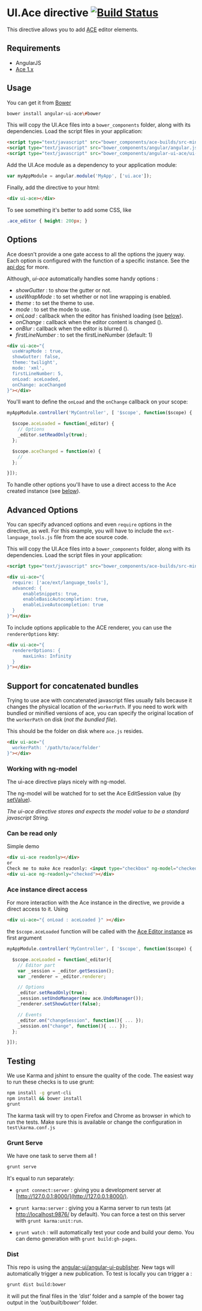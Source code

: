 # UI.Ace directive [![Build Status](https://travis-ci.org/angular-ui/ui-ace.svg)](https://travis-ci.org/angular-ui/ui-ace)

This directive allows you to add [ACE](http://ajaxorg.github.io/ace/) editor elements.

## Requirements

- AngularJS
- [Ace 1.x](https://github.com/ajaxorg/ace-builds/)


## Usage

You can get it from [Bower](http://bower.io/)

```sh
bower install angular-ui-ace\#bower
```

This will copy the UI.Ace files into a `bower_components` folder, along with its dependencies. Load the script files in your application:

```html
<script type="text/javascript" src="bower_components/ace-builds/src-min-noconflict/ace.js"></script>
<script type="text/javascript" src="bower_components/angular/angular.js"></script>
<script type="text/javascript" src="bower_components/angular-ui-ace/ui-ace.js"></script>
```

Add the UI.Ace module as a dependency to your application module:

```javascript
var myAppModule = angular.module('MyApp', ['ui.ace']);
```

Finally, add the directive to your html:

```html
<div ui-ace></div>
```

To see something it's better to add some CSS, like


```css
.ace_editor { height: 200px; }
```

## Options

Ace doesn't provide a one gate access to all the options the jquery way.
Each option is configured with the function of a specific instance.
See the [api doc](http://ajaxorg.github.io/ace/#nav=api) for more.

Although, _ui-ace_ automatically handles some handy options :
 + _showGutter_ : to show the gutter or not.
 + _useWrapMode_ : to set whether or not line wrapping is enabled.
 + _theme_ : to set the theme to use.
 + _mode_ : to set the mode to use.
 + _onLoad_ : callback when the editor has finished loading (see [below](#ace-instance-direct-access)).
 + _onChange_ : callback when the editor content is changed ().
 + _onBlur_ : callback when the editor is blurred ().
 + _firstLineNumber_ : to set the firstLineNumber (default: 1)

```html
<div ui-ace="{
  useWrapMode : true,
  showGutter: false,
  theme:'twilight',
  mode: 'xml',
  firstLineNumber: 5,
  onLoad: aceLoaded,
  onChange: aceChanged
}"></div>
```

You'll want to define the `onLoad` and the `onChange` callback on your scope:

```javascript
myAppModule.controller('MyController', [ '$scope', function($scope) {

  $scope.aceLoaded = function(_editor) {
    // Options
    _editor.setReadOnly(true);
  };

  $scope.aceChanged = function(e) {
    //
  };

}]);
```

To handle other options you'll have to use a direct access to the Ace created instance (see [below](#ace-instance-direct-access)).

## Advanced Options

You can specify advanced options and even `require` options in the directive, as well. For this example, you
will have to include the `ext-language_tools.js` file from the ace source code.

This will copy the UI.Ace files into a `bower_components` folder, along with its dependencies. Load the script files in your application:

```html
<script type="text/javascript" src="bower_components/ace-builds/src-min-noconflict/ext-language_tools.js"></script>
```

```html
<div ui-ace="{
  require: ['ace/ext/language_tools'],
  advanced: {
      enableSnippets: true,
      enableBasicAutocompletion: true,
      enableLiveAutocompletion: true
  }
}"></div>
```

To include options applicable to the ACE renderer, you can use the `rendererOptions` key:

```html
<div ui-ace="{
  rendererOptions: {
      maxLinks: Infinity
  }
}"></div>
```

## Support for concatenated bundles

Trying to use ace with concatenated javascript files usually fails because it changes the physical location of the `workerPath`. If you
need to work with bundled or minified versions of ace, you can specify the original location of the `workerPath` on disk (_not the bundled file_).

This should be the folder on disk where `ace.js` resides.

```html
<div ui-ace="{
  workerPath: '/path/to/ace/folder'
}"></div>
```

### Working with ng-model

The ui-ace directive plays nicely with ng-model.

The ng-model will be watched for to set the Ace EditSession value (by [setValue](http://ajaxorg.github.io/ace/#nav=api&api=edit_session)).

_The ui-ace directive stores and expects the model value to be a standard javascript String._

### Can be read only

Simple demo
```html
<div ui-ace readonly></div>
or
Check me to make Ace readonly: <input type="checkbox" ng-model="checked" ><br/>
<div ui-ace ng-readonly="checked"></div>
```

### Ace instance direct access

For more interaction with the Ace instance in the directive, we provide a direct access to it.
Using

```html
<div ui-ace="{ onLoad : aceLoaded }" ></div>
```

the `$scope.aceLoaded` function will be called with the [Ace Editor instance](http://ajaxorg.github.io/ace/#nav=api&api=editor) as first argument

```javascript
myAppModule.controller('MyController', [ '$scope', function($scope) {

  $scope.aceLoaded = function(_editor){
    // Editor part
    var _session = _editor.getSession();
    var _renderer = _editor.renderer;

    // Options
    _editor.setReadOnly(true);
    _session.setUndoManager(new ace.UndoManager());
    _renderer.setShowGutter(false);

    // Events
    _editor.on("changeSession", function(){ ... });
    _session.on("change", function(){ ... });
  };

}]);
```

## Testing

We use Karma and jshint to ensure the quality of the code.  The easiest way to run these checks is to use grunt:

```sh
npm install -g grunt-cli
npm install && bower install
grunt
```

The karma task will try to open Firefox and Chrome as browser in which to run the tests.  Make sure this is available or change the configuration in `test\karma.conf.js`


### Grunt Serve

We have one task to serve them all !

```sh
grunt serve
```

It's equal to run separately:

* `grunt connect:server` : giving you a development server at [http://127.0.0.1:8000/](http://127.0.0.1:8000/).

* `grunt karma:server` : giving you a Karma server to run tests (at [http://localhost:9876/](http://localhost:9876/) by default). You can force a test on this server with `grunt karma:unit:run`.

* `grunt watch` : will automatically test your code and build your demo.  You can demo generation with `grunt build:gh-pages`.


### Dist

This repo is using the [angular-ui/angular-ui-publisher](https://github.com/angular-ui/angular-ui-publisher).
New tags will automatically trigger a new publication.
To test is locally you can trigger a :

```sh
grunt dist build:bower
```

it will put the final files in the _'dist'_ folder and a sample of the bower tag output in the _'out/built/bower'_ folder.
